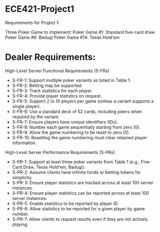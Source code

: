 # ECE421-Project1

Requirements for Project 1:

Three Poker Game to implement:
Poker Game #1: Standard five-card draw
Poker Game #6: Badugi
Poker Game #14: Texas Hold'em

# Dealer Requirements:

High-Level Server Functional Requirements (S-FRs)
* S-FR-1: Support multiple poker variants as listed in Table 1.
* S-FR-2: Betting may be supported 
* S-FR-3: Track statistics for each player.
* S-FR-4: Provide player statistics on request.
* S-FR-5: Support 2 to 10 players per game (unless a variant supports a single player).
* S-FR-6: Use a standard deck of 52 cards, including jokers when required by the variant.
* S-FR-7: Ensure players have unique identifiers (IDs).
* S-FR-8: Number each game sequentially starting from zero (0).
* S-FR-9: Allow the game numbering to be reset to zero (0).
* S-FR-10: Resetting the game numbering must clear retained player information.


High-Level Server Performance Requirements (S-PRs)
* S-PR-1: Support at least three poker variants from Table 1 (e.g., Five-Card Draw, Texas Hold'em, Badugi).
* S-PR-2: Assume clients have infinite funds or betting tokens for simplicity.
* S-PR-3: Ensure player statistics are tracked across at least 100 server instances.
* S-PR-4: Ensure player statistics can be reported across at least 100 server instances.
* S-PR-5: Enable statistics to be reported by player ID.
* S-PR-6: Allow statistics to be reported for a given player by game number.
* S-PR-7: Allow clients to request results even if they are not actively playing.
